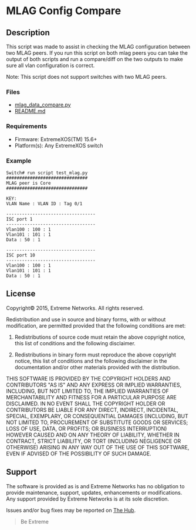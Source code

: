# MLAG Config Compare

## Description
This script was made to assist in checking the MLAG configuration between two MLAG peers.  If you run this script on both mlag peers you can take the output of both scripts and run a compare/diff on the two outputs to make sure all vlan configuration is correct.

Note: This script does not support switches with two MLAG peers.

### Files
* [mlag_data_compare.py](mlag_data_compare.py)
* [README.md](README.md)

### Requirements
* Firmware: ExtremeXOS(TM) 15.6+
* Platform(s): Any ExtremeXOS switch

### Example

```
Switch# run script test_mlag.py
###############################
MLAG peer is Core
###############################

KEY:
VLAN Name : VLAN ID : Tag 0/1

----------------------------------
ISC port 1
----------------------------------
Vlan100 : 100 : 1
Vlan101 : 101 : 1
Data : 50 : 1

----------------------------------
ISC port 10
----------------------------------
Vlan100 : 100 : 1
Vlan101 : 101 : 1
Data : 50 : 1
```



## License
Copyright© 2015, Extreme Networks.  All rights reserved.

Redistribution and use in source and binary forms, with or without modification,
are permitted provided that the following conditions are met:

1. Redistributions of source code must retain the above copyright notice, this
list of conditions and the following disclaimer.

2. Redistributions in binary form must reproduce the above copyright notice,
this list of conditions and the following disclaimer in the documentation
and/or other materials provided with the distribution.

THIS SOFTWARE IS PROVIDED BY THE COPYRIGHT HOLDERS AND CONTRIBUTORS "AS IS" AND
ANY EXPRESS OR IMPLIED WARRANTIES, INCLUDING, BUT NOT LIMITED TO, THE IMPLIED
WARRANTIES OF MERCHANTABILITY AND FITNESS FOR A PARTICULAR PURPOSE ARE
DISCLAIMED. IN NO EVENT SHALL THE COPYRIGHT HOLDER OR CONTRIBUTORS BE LIABLE
FOR ANY DIRECT, INDIRECT, INCIDENTAL, SPECIAL, EXEMPLARY, OR CONSEQUENTIAL
DAMAGES (INCLUDING, BUT NOT LIMITED TO, PROCUREMENT OF SUBSTITUTE GOODS OR
SERVICES; LOSS OF USE, DATA, OR PROFITS; OR BUSINESS INTERRUPTION) HOWEVER
CAUSED AND ON ANY THEORY OF LIABILITY, WHETHER IN CONTRACT, STRICT LIABILITY,
OR TORT (INCLUDING NEGLIGENCE OR OTHERWISE) ARISING IN ANY WAY OUT OF THE USE
OF THIS SOFTWARE, EVEN IF ADVISED OF THE POSSIBILITY OF SUCH DAMAGE.

## Support
The software is provided as is and Extreme Networks has no obligation to provide
maintenance, support, updates, enhancements or modifications.
Any support provided by Extreme Networks is at its sole discretion.

Issues and/or bug fixes may be reported on [The Hub](https://community.extremenetworks.com/).

>Be Extreme
